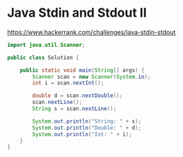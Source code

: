 # Java Stdin and Stdout II

https://www.hackerrank.com/challenges/java-stdin-stdout

```java
import java.util.Scanner;

public class Solution {

    public static void main(String[] args) {
        Scanner scan = new Scanner(System.in);
        int i = scan.nextInt();

        double d = scan.nextDouble();
        scan.nextLine();
        String s = scan.nextLine();

        System.out.println("String: " + s);
        System.out.println("Double: " + d);
        System.out.println("Int: " + i);
    }
}
```